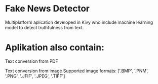 # Fake News Detector 
Multiplatform aplication developed in Kivy who include machine learning model to detect truthfulness from text. 

# Aplikation also contain: 

Text conversion from PDF 

Text conversion from image
  Supported image formats: ['.BMP', '.PNM', '.PNG', '.JFIF', '.JPEG', '.TIFF']

